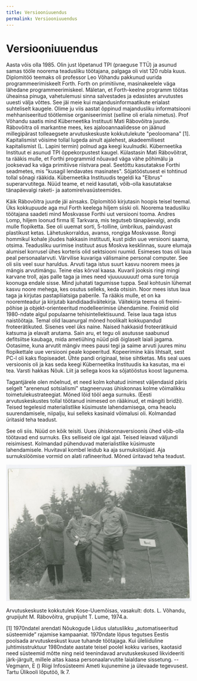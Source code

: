 ```yaml
---
title: Versiooniuuendus
permalink: Versiooniuuendus
---
```


# Versiooniuuendus

Aasta võis olla 1985. Olin just lõpetanud TPI (praeguse TTÜ) ja asunud samas tööle noorema teadusliku töötajana, palgaga oli vist 120 rubla kuus. Diplomitöö teemaks oli professor Leo Võhandu pakkunud uurida programmeerimiskeelt Forth. Forth on primitiivne, masinakeelele väga lähedane programmeerimiskeel. Mäletan, et Forth-keelne programm töötas üheainsa pinuga, vahetulemusi sinna salvestades ja edasistes arvutustes uuesti välja võttes. See jäi meie kui majandusinformaatikute erialast suhteliselt kaugele. Olime ju viis aastat õppinud majandusliku informatsiooni mehhaniseeritud töötlemise organiseerimist (selline oli eriala nimetus). Prof Võhandu saatis mind Küberneetika Instituuti Mati Räbovõitra juurde. Räbovõitra oli markantne mees, kes ajalooannaalidesse on jäänud millegipärast tolleaegsete arvutuskeskuste kokkutulekute "peoloomana" [1]. Kapitalismist võisime tollal lugeda ainult ajalehest, akadeemilisest kapitalismist (L. Lapini termin) polnud aga keegi kuulnudki. Küberneetika Instituut ei asunud TPI õppekorpustest kaugel. Külastasin Mati Räbovõitrat, ta rääkis mulle, et Forthi programmid nõuavad väga vähe põhimälu ja jooksevad ka väga primitiivse riistvara peal. Seetõttu kasutatakse Forthi seadmetes, mis "kusagil lendavates masinates". Sõjatööstusest ei tohtinud tollal sõnagi rääkida. Küberneetika Instituudis tegeldi ka "Elbrus" superarvutitega. Nüüd teame, et neid kasutati, võib-olla kasutatakse tänapäevalgi raketi- ja aatomirelvasüsteemides.

Käik Räbovõitra juurde jäi ainsaks. Diplomitöö kirjutasin hoopis teisel teemal. Üks kokkupuude aga mul Forth keelega hiljem siiski oli. Noorema teadusliku töötajana saadeti mind Moskvasse Forthi uut versiooni tooma. Andres Lomp, hiljem loonud firma IE Tarkvara, mis tegutseb tänapäevalgi, andis mulle flopiketta. See oli uuemat sorti, 5-tolline, ümbrikus, painduvast plastikust ketas. Lähetuskorraldus, avanss, rongiga Moskvasse. Rongi hommikul kohale jõudes hakkasin instituuti, kust pidin uue versiooni saama, otsima.  Teadusliku uurimise instituut asus Moskva kesklinnas, suure elumaja alumisel korrusel ühes korteris olid sektsiooni ruumid. Esimeses toas oli laua peal personaalarvuti. Värvilise kuvariga välismaine personal computer. See oli siis veel suur haruldus. Arvuti taga istus suurt kasvu noorem mees ja mängis arvutimängu. Teine elas kõrval kaasa. Kuvaril jooksis ringi mingi karvane troll, ajas palle taga ja imes need vjuuuuuuuut! oma sure toruja koonuga endale sisse. Mind juhatati tagumisse tuppa. Seal kohtusin lühemat kasvu noore mehega, kes osutus selleks, keda otsisin. Noor mees istus laua taga ja kirjutas pastapliiatsiga paberile. Ta rääkis mulle, et on ka nooremteadur ja kirjutab kandidaadiväitekirja. Väitekirja teema oli freimi-põhise ja objekt-orienteeritud modelleerimise ühendamine. Freimid olid 1980-ndate algul populaarne tehisintellektisuund. Teise laua taga istus naistöötaja. Temal olid lauanurgal mõned hoolikalt kokkupandud froteerätikuted. Sisenes veel üks naine. Naised hakkasid froteerätikuid katsuma ja elavalt arutama. Sain aru, et tegu oli asutusse saabunud defitsiitse kaubaga, mida ametiühing nüüd pidi õiglaselt laiali jagama. Ootasime, kuna arvutit mängiv mees pausi tegi ja saime arvuti juures minu flopikettale uue versiooni peale kopeeritud. Kopeerimine käis lihtsalt, sest PC-l oli kaks flopiseadet. Ühte pandi originaal, teise sihtketas. Mis seal uues versioonis oli ja kas seda keegi Küberneetika Instituudis ka kasutas, ma ei tea. Varsti hakkas Nõuk. Liit ja sellega koos ka sõjatööstus koost lagunema.

Tagantjärele olen mõelnud, et need kolm kohatud inimest väljendasid päris selgelt "arenenud sotsialismi" stagneeruvas ühiskonnas kolme võimalikku toimetulekustrateegiat. Mõned lõid tööl aega surnuks. (Eesti arvutuskeskustes tollal töötanud inimesed on rääkinud, et mängiti bridži). Teised tegelesid materialistlike küsimuste lahendamisega, oma heaolu suurendamisele, niipalju, kui selleks kasinaid võimalusi oli. Kolmandad üritasid teha teadust.

See oli siis. Nüüd on kõik teisiti. Uues ühiskonnaversioonis ühed võib-olla töötavad end surnuks. Eks selliseid ole igal ajal. Teised leiavad väljundi reisimisest. Kolmandad pühenduvad materialistlike küsimuste lahendamisele. Huvitaval kombel leidub ka aja surnukslööjaid. Aja surnukslöömise vormid on alati rafineeritud. Mõned üritavad teha teadust. 

![](img/Kokkutulek.PNG)

Arvutuskeskuste kokkutulek Kose-Uuemõisas, vasakult: dots. L. Võhandu, grupijuht M. Räbovõitra, grupijuht T. Lume, 1974.a.

[1] 1970ndatel   arendati   Nõukogude   Liidus   ulatuslikku   „automatiseeritud   süsteemide”  rajamise kampaaniat. 1970ndate lõpus tegutses Eestis poolsada arvutuskeskust kuue tuhande töötajaga. Kui üleliiduline juhtimisstruktuur 1980ndate aastate teisel poolel kokku varises, kaotasid need süsteemid mõtte ning neid teenindavad  arvutuskeskused likvideeriti   järk-järgult, millele aitas kaasa personaalarvutite laialdane sissetung. -- Vegmann, E () Riigi Infosüsteemi Ameti kujunemine ja ülevaade tegevusest. Tartu Ülikooli lõputöö, lk 7. 
